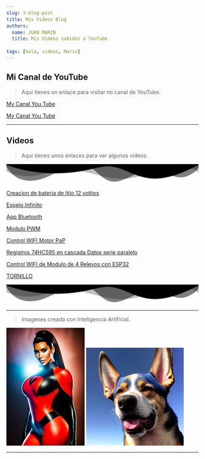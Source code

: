 ```yaml
---
slug: 3-blog-post
title: Mis Videos Blog
authors:
  name: JUAN MARIN
  title: Mis Videos subidos a YouTube.

tags: [hola, videos, Marin]
---
```


## Mi Canal de YouTube


> Aqui tienes un enlace para visitar mi canal de YouTube.

[My Canal You Tube](https://www.youtube.com/@juanmarin5371)

[My Canal You Tube](https://www.youtube.com/@juamaya1969)
 

---

## Videos

> Aqui tienes unos enlaces para ver algunos videos.

![ondas](../static/img-svg/ondas1.svg)

 

[Creacion de bateria de litio 12 voltios](https://www.youtube.com/watch?v=9AQb_7e6Ss0&t=15s)

[Espejo Infinito](https://www.youtube.com/watch?v=FOlwPYiPXpU)

[App Bluetooth](https://www.youtube.com/watch?v=CG3N1uKgK6Q&t=4s)

[Modulo PWM ](https://www.youtube.com/shorts/C1UidYF8ezY)

[Control WIFI Motor PaP](https://www.youtube.com/shorts/qt_FfjQHZ68)

[Registros 74HC595 en cascada Datos serie paralelo](https://www.youtube.com/watch?v=M-6qFwPSnL8)

[Control WIFI de  Modulo de 4 Relevos con ESP32](https://www.youtube.com/shorts/2pU7-1fBCZc)

[TORNILLO](https://www.youtube.com/shorts/nHqt-nYlgUY)


![ondas](../static/img-svg/ondas1.svg)



---

> Imagenes creada con Inteligencia Artificial.

![Kim](../static/img-jpg/Kim.jpg) ![dog](../static/img-png/dog.png)

---